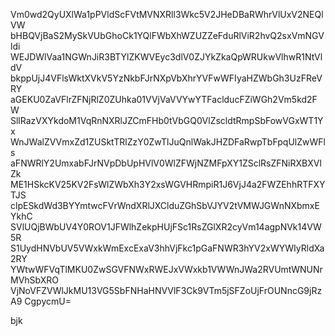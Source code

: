 Vm0wd2QyUXlWa1pPVldScFVtMVNXRll3Wkc5V2JHeDBaRWhrVlUxV2NEQlVW
bHBQVjBaS2MySkVUbGhoCk1YQlFWbXhWZUZZeFduRlViR2hvQ2sxVmNGVldi
WEJDWlVaa1NGWnJiR3BTYlZKWVEyc3dlV0ZJYkZkaQpWRUkwVlhwR1NtVldV
bkppUjJ4VFlsWktXVkV5YzNkbFJrNXpVbXhrYVFwWFIyaHZWbGh3UzFReVRY
aGEKU0ZaVFlrZFNjRlZ0ZUhka01VVjVaVVYwYTFaclducFZiWGh2Vm5kd2FW
SllRazVXYkdoM1VqRnNXRlJZCmFHb0tVbGQ0VlZscldtRmpSbFowVGxWT1Yx
WnJWalZVVmxZd1ZUSktTRlZzY0ZwTlJuQnlWakJHZDFaRwpTbFpqUlZwWFls
aFNWRlY2UmxabFJrNVpDbUpHVlV0WlZFWjNZMFpXY1ZSclRsZFNiRXBXVlZk
ME1HSkcKV25KV2FsWlZWbXh3Y2xsWGVHRmpiR1J6VjJ4a2FWZEhhRTFXYTJS
clpESkdWd3BYYmtwcFVrWndXRlJXClduZGhSbVJYV2tVMWJGWnNXbmxEYkhC
SVlUQjBWbUV4Y0ROV1JFWlhZekpHUjFSc1RsZGlXR2cyVm14agpNVk14VW5R
S1UydHNVbUV5VWxkWmExcExaV3hhVjFkc1pGaFNWR3hYV2xWYWIyRldXa2RY
YWtwWFVqTlMKU0ZwSGVFNWxRWEJxVWxkb1VWWnJWa2RVUmtWNUNrMVhSbXRO
VjNoVFZVWlJkMU13VG5SbFNHaHNVVlF3Ck9VTm5jSFZoUjFrOUNncG9jRzA9
CgpycmU=

bjk